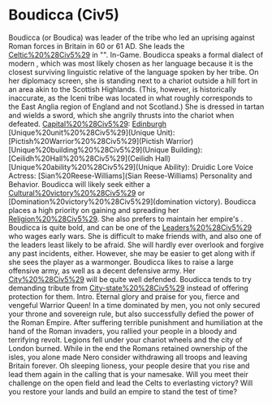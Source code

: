 # Boudicca (Civ5)

Boudicca (or Boudica) was leader of the tribe who led an uprising against Roman forces in Britain in 60 or 61 AD. She leads the [Celtic%20%28Civ5%29](Celts) in "".
In-Game.
Boudicca speaks a formal dialect of modern , which was most likely chosen as her language because it is the closest surviving linguistic relative of the language spoken by her tribe. On her diplomacy screen, she is standing next to a chariot outside a hill fort in an area akin to the Scottish Highlands. (This, however, is historically inaccurate, as the Iceni tribe was located in what roughly corresponds to the East Anglia region of England and not Scotland.) She is dressed in tartan and wields a sword, which she angrily thrusts into the chariot when defeated.
[Capital%20%28Civ5%29](Capital): [Edinburgh](Edinburgh)
[Unique%20unit%20%28Civ5%29](Unique Unit): [Pictish%20Warrior%20%28Civ5%29](Pictish Warrior)
[Unique%20building%20%28Civ5%29](Unique Building): [Ceilidh%20Hall%20%28Civ5%29](Ceilidh Hall)
[Unique%20ability%20%28Civ5%29](Unique Ability): Druidic Lore
Voice Actress: [Sian%20Reese-Williams](Sian Reese-Williams)
Personality and Behavior.
Boudicca will likely seek either a [Cultural%20victory%20%28Civ5%29](cultural) or [Domination%20victory%20%28Civ5%29](domination victory).
Boudicca places a high priority on gaining and spreading her [Religion%20%28Civ5%29](religion). She also prefers to maintain her empire's .
Boudicca is quite bold, and can be one of the [Leaders%20%28Civ5%29](leaders) who wages early wars. She is difficult to make friends with, and also one of the leaders least likely to be afraid. She will hardly ever overlook and forgive any past incidents, either. However, she may be easier to get along with if she sees the player as a warmonger.
Boudicca likes to raise a large offensive army, as well as a decent defensive army. Her [City%20%28Civ5%29](cities) will be quite well defended.
Boudicca tends to try demanding tribute from [City-state%20%28Civ5%29](city-states) instead of offering protection for them.
Intro.
Eternal glory and praise for you, fierce and vengeful Warrior Queen! In a time dominated by men, you not only secured your throne and sovereign rule, but also successfully defied the power of the Roman Empire. After suffering terrible punishment and humiliation at the hand of the Roman invaders, you rallied your people in a bloody and terrifying revolt. Legions fell under your chariot wheels and the city of London burned. While in the end the Romans retained ownership of the isles, you alone made Nero consider withdrawing all troops and leaving Britain forever.
Oh sleeping lioness, your people desire that you rise and lead them again in the calling that is your namesake. Will you meet their challenge on the open field and lead the Celts to everlasting victory? Will you restore your lands and build an empire to stand the test of time?